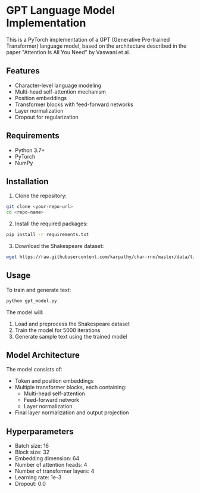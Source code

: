 # GPT Language Model Implementation

This is a PyTorch implementation of a GPT (Generative Pre-trained Transformer) language model, based on the architecture described in the paper "Attention Is All You Need" by Vaswani et al.

## Features

- Character-level language modeling
- Multi-head self-attention mechanism
- Position embeddings
- Transformer blocks with feed-forward networks
- Layer normalization
- Dropout for regularization

## Requirements

- Python 3.7+
- PyTorch
- NumPy

## Installation

1. Clone the repository:
```bash
git clone <your-repo-url>
cd <repo-name>
```

2. Install the required packages:
```bash
pip install -r requirements.txt
```

3. Download the Shakespeare dataset:
```bash
wget https://raw.githubusercontent.com/karpathy/char-rnn/master/data/tinyshakespeare/input.txt
```

## Usage

To train and generate text:

```bash
python gpt_model.py
```

The model will:
1. Load and preprocess the Shakespeare dataset
2. Train the model for 5000 iterations
3. Generate sample text using the trained model

## Model Architecture

The model consists of:
- Token and position embeddings
- Multiple transformer blocks, each containing:
  - Multi-head self-attention
  - Feed-forward network
  - Layer normalization
- Final layer normalization and output projection

## Hyperparameters

- Batch size: 16
- Block size: 32
- Embedding dimension: 64
- Number of attention heads: 4
- Number of transformer layers: 4
- Learning rate: 1e-3
- Dropout: 0.0

